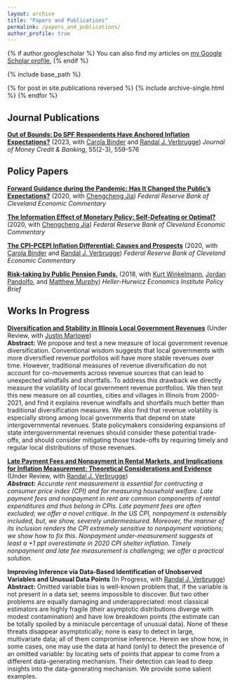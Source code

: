```yaml
---
layout: archive
title: "Papers and Publications"
permalink: /papers_and_publications/
author_profile: true
---
```


{% if author.googlescholar %}
  You can also find my articles on <u><a href="{{author.googlescholar}}">my Google Scholar profile</a>.</u>
{% endif %}

{% include base_path %}

{% for post in site.publications reversed %}
  {% include archive-single.html %}
{% endfor %}

## Journal Publications

<a href="https://onlinelibrary.wiley.com/doi/abs/10.1111/jmcb.12968" data-sf-ec-immutable="" data-sf-marked="" target="_blank" rel="noopener"><strong><span style="text-decoration: underline;">Out of Bounds: Do SPF Respondents Have Anchored Inflation Expectations?</span></strong></a> (2023, with <a href="https://carolabinder.sites.haverford.edu/" data-sf-ec-immutable="" data-sf-marked="" target="_blank" rel="noopener"><span style="text-decoration: underline;">Carola Binder</span></a> and <a href="https://www.clevelandfed.org/research/economists/verbrugge-randal-j" data-sf-ec-immutable="" data-sf-marked="" target="_blank" rel="noopener"><span style="text-decoration: underline;">Randal J. Verbrugge</span></a>) *Journal of Money Credit & Banking*, 55(2-3), 559-576

## Policy Papers

<a href="https://www.clevelandfed.org/publications/economic-commentary/2020/ec-202027-forward-guidance-during-the-pandemic" data-sf-ec-immutable="" data-sf-marked="" target="_blank" rel="noopener"><strong><span style="text-decoration: underline;">Forward Guidance during the Pandemic: Has It Changed the Public’s Expectations?</span></strong></a> (2020, with <a href="https://sites.google.com/site/chengchengjia" data-sf-ec-immutable="" data-sf-marked="" target="_blank" rel="noopener"><span style="text-decoration: underline;">Chengcheng Jia</span></a>) *Federal Reserve Bank of Cleveland Economic Commentary*

<a href="https://www.clevelandfed.org/publications/economic-commentary/2020/ec-202015-info-effect-monetary-policy" data-sf-ec-immutable="" data-sf-marked="" target="_blank" rel="noopener"><strong><span style="text-decoration: underline;">The Information Effect of Monetary Policy: Self-Defeating or Optimal?</span></strong></a> (2020, with <a href="https://sites.google.com/site/chengchengjia" data-sf-ec-immutable="" data-sf-marked="" target="_blank" rel="noopener"><span style="text-decoration: underline;">Chengcheng Jia</span></a>) *Federal Reserve Bank of Cleveland Economic Commentary*

<a href="https://www.clevelandfed.org/publications/economic-commentary/2020/ec-202006-cpi-pcepi-inflation-differential" data-sf-ec-immutable="" data-sf-marked="" target="_blank" rel="noopener"><strong><span style="text-decoration: underline;">The CPI–PCEPI Inflation Differential: Causes and Prospects</span></strong></a> (2020, with <a href="https://carolabinder.sites.haverford.edu/" data-sf-ec-immutable="" data-sf-marked="" target="_blank" rel="noopener"><span style="text-decoration: underline;">Carola Binder</span></a> and <a href="https://www.clevelandfed.org/research/economists/verbrugge-randal-j" data-sf-ec-immutable="" data-sf-marked="" target="_blank" rel="noopener"><span style="text-decoration: underline;">Randal J. Verbrugge</span></a>) *Federal Reserve Bank of Cleveland Economic Commentary*

<a href="https://cla.umn.edu/heller-hurwicz/news/policy-brief-risk-taking-public-pension-funds" data-sf-ec-immutable="" data-sf-marked="" target="_blank" rel="noopener"><strong><span style="text-decoration: underline;">Risk-taking by Public Pension Funds.</span></strong></a> (2018, with <a href="https://navegastrategies.com/about/" data-sf-ec-immutable="" data-sf-marked="" target="_blank" rel="noopener"><span style="text-decoration: underline;">Kurt Winkelmann</span></a>, <a href="https://sites.google.com/a/umn.edu/jordan-pandolfo/" data-sf-ec-immutable="" data-sf-marked="" target="_blank" rel="noopener"><span style="text-decoration: underline;">Jordan Pandolfo</span></a>, and <a href="https://economics.wustl.edu/people/matthew-murphy" data-sf-ec-immutable="" data-sf-marked="" target="_blank" rel="noopener"><span style="text-decoration: underline;">Matthew Murphy</span></a>) *Heller-Hurwicz Economics Institute Policy Brief*

## Works In Progress
<a href="https://papers.ssrn.com/sol3/papers.cfm?abstract_id=4513420" data-sf-ec-immutable="" data-sf-marked="" target="_blank" rel="noopener"><strong><span style="text-decoration: underline;">Diversification and Stability in Illinois Local Government Revenues</span></strong></a> (Under Review, with <a href="https://sites.google.com/site/justinjmarlowe/" data-sf-ec-immutable="" data-sf-marked="" target="_blank" rel="noopener"><span style="text-decoration: underline;">Justin Marlowe</span></a>) <br>
**Abstract:** We propose and test a new measure of local government revenue diversification. Conventional wisdom suggests that local governments with more diversified revenue portfolios will have more stable revenues over time. However, traditional measures of revenue diversification do not account for co-movements across revenue sources that can lead to unexpected windfalls and shortfalls. To address this drawback we directly measure the volatility of local government revenue portfolios. We then test this new measure on all counties, cities and villages in Illinois from 2000-2021, and find it explains revenue windfalls and shortfalls much better than traditional diversification measures. We also find that revenue volatility is especially strong among local governments that depend on state intergovernmental revenues. State policymakers considering expansions of state intergovernmental revenues should consider these potential trade-offs, and should consider mitigating those trade-offs by requiring timely and regular local distributions of those revenues.

<a href="https://www.clevelandfed.org/publications/working-paper/2021/wp-2022r-late-payment-fees-nonpayment-in-rental-markets" data-sf-ec-immutable="" data-sf-marked="" target="_blank" rel="noopener"><strong><span style="text-decoration: underline;">Late Payment Fees and Nonpayment in Rental Markets, and Implications for Inflation Measurement: Theoretical Considerations and Evidence</span></strong></a> (Under Review, with <a href="https://www.clevelandfed.org/research/economists/verbrugge-randal-j" data-sf-ec-immutable="" data-sf-marked="" target="_blank" rel="noopener"><span style="text-decoration: underline;">Randal J. Verbrugge</span></a>) <br>
<font size= “1”>_**Abstract:** Accurate rent measurement is essential for contructing a consumer price index (CPI) and for measuring household welfare. Late payment fees and nonpayment in rent are common components of rental expenditures and thus belong in CPIs. Late payment fees are often excluded; we offer a novel critique. In the US CPI, nonpayment is ostensibly included, but, we show, severely undermeasured. Moreover, the manner of its inclusion renders the CPI extremely sensitive to nonpayment variations; we show how to fix this. Nonpayment under-measurement suggests at least a +1 ppt overestimate in 2020 CPI shelter inflation. Timely nonpayment and late fee measurement is challenging; we offer a practical solution._</font>

**Improving Inference via Data-Based Identification of Unobserved Variables and Unusual Data Points** (In Progress, with <a href="https://www.clevelandfed.org/research/economists/verbrugge-randal-j" data-sf-ec-immutable="" data-sf-marked="" target="_blank" rel="noopener"><span style="text-decoration: underline;">Randal J. Verbrugge</span></a>) <br>
**Abstract:** Omitted variable bias is well-known problem that, if the variable is not present in a data set, seems impossible to discover. But two other problems are equally damaging and underappreciated: most classical estimators are highly fragile (their asymptotic distributions diverge with modest contamination) and have low breakdown points (the estimate can be totally spoiled by a miniscule percentage of unusual data). None of these threats disappear asymptotically; none is easy to detect in large, multivariate data; all of them compromise inference. Herein we show how, in some cases, one may use the data at hand (only) to detect the presence of an omitted variable: by locating sets of points that appear to come from a different data-generating mechanism. Their detection can lead to deep insights into the data-generating mechanism. We provide some salient examples.
